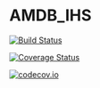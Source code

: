 # AMDB_IHS

[![Build Status](https://travis-ci.org/tpapp/AMDB_IHS.jl.svg?branch=master)](https://travis-ci.org/tpapp/AMDB_IHS.jl)

[![Coverage Status](https://coveralls.io/repos/tpapp/AMDB_IHS.jl/badge.svg?branch=master&service=github)](https://coveralls.io/github/tpapp/AMDB_IHS.jl?branch=master)

[![codecov.io](http://codecov.io/github/tpapp/AMDB_IHS.jl/coverage.svg?branch=master)](http://codecov.io/github/tpapp/AMDB_IHS.jl?branch=master)
